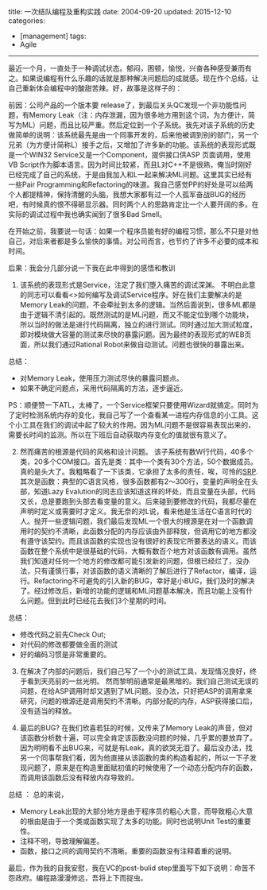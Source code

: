 title: 一次结队编程及重构实践
date: 2004-09-20
updated: 2015-12-10
categories: 
- [management]
tags: 
- Agile
---

最近一个月，一直处于一种调试状态。郁闷，困顿，愉悦，兴奋各种感受兼而有之。如果说编程有什么乐趣的话就是那种解决问题后的成就感。现在作个总结，让自己重新体会编程中的酸甜苦辣。<!--more-->好，故事是这样子的：

前因：公司产品的一个版本要 release了，到最后关头QC发现一个非功能性问题，有Memory Leak（注：内存泄漏，因为很多地方用到这个词，为方便计，简写为ML）问题，而且比较严重。然后定位到一个子系统。我先对该子系统的历史做简单的说明：该系统最先是由一个同事开发的，后来他被调到别的部门，另一个兄弟（为方便计简称L）接手之后，又增加了许多新的功能。该系统的表现形式既是一个WIN32 Service又是一个Component，提供接口供ASP 页面调用，使用VB Script作为脚本语言。因为时间比较紧，而且L对C++不是很熟，俺当时刚好已经完成了自己的系统，于是由我加入和L一起来解决ML问题。这里其实已经有一些Pair Programming和Refactoring的味道。我自己感觉PP的好处是可以给两个人都提精神，保持清醒的头脑，我想大家都有过一个人孤军奋战BUG的经历吧，有时候真的恨不得砸显示器。同时两个人的思路肯定比一个人要开阔的多。在实际的调试过程中我也确实闻到了很多Bad Smell。

在开始之前，我要说一句话：如果一个程序员能有好的编程习惯，那么不只是对他自己，对后来者都是多么愉快的事情。对公司而言，也节约了许多不必要的成本和时间。

后果：我会分几部分说一下我在此中得到的感悟和教训

1. 该系统的表现形式是Service，注定了我们堕入痛苦的调试深渊。
不明白此意的同志可以看看<<Programming Server-Side Application  for WIN2k>>如何编写及调试Service程序。好在我们主要解决的是Memory Leak的问题，不会牵扯到太多的逻辑。当然后面说到，很多ML都是由于逻辑不清引起的。既然测试的是ML问题，而又不能定位到哪个功能块，所以当时的做法是进行代码隔离，独立的进行测试。同时通过加大测试粒度，即对模块做大容量的测试来尽快的暴露问题。因为最终的表现形式的WEB页面，所以我们通过Rational Robot来做自动测试。问题也很快的暴露出来。

总结：
- 对Memory Leak，使用压力测试尽快的暴露问题点。
- 如果不确定问题点，采用代码隔离的方法，逐步逼近。

PS：顺便赞一下ATL，太棒了，一个Service框架只要使用Wizard就搞定。同时为了定时检测系统内存的变化，我自己写了一个查看某一进程内存信息的小工具。这个小工具在我们的调试中起了较大的作用。因为ML问题不是很容易表现出来的，需要长时间的监测。所以在下班后自动获取内存变化的值就很有意义了。

2. 然而痛苦的根源是代码的风格和设计问题。
该子系统有数W行代码，40多个类，20多个COM接口。首先是类：其中一个类有30个方法，50个数据成员。真的是头大了。我粗略看了一下该类，它承担了太多的责任，唉，可怜的[SRP](http://en.wikipedia.org/wiki/Single_responsibility_principle). 其次是函数：典型的C语言风格，很多函数都有2～300行，变量的声明全在头部，知道Lazy Evalution的同志应该知道这样的坏处，而且变量在头部，代码又长，总是要跑到头部去看变量的意义。后来碰到要修改的代码，我都尽量在声明时定义或需要时才定义。我无奈的对L说，看来他是生活在C语言时代的人。抛开一些逻辑问题，我们最后发现ML一个很大的根源是在对一个函数调用时的契约不清晰，此函数分配的内存应该由外部释放，但调用它的地方都没有遵守该契约。而且该函数的实现也没有很好的表现它所要表达的语义。而该函数在整个系统中是很基础的代码，大概有数百个地方对该函数有调用。虽然我们知道对任何一个地方的修改都可能引发新的问题，但根已经烂了，没办法，只有谨慎行事，对该函数的语义清晰的了解后进行了Refactor，编译，运行。Refactoring不可避免的引入新的BUG，幸好是小BUG，我们及时的解决了。经过修改后，新增的功能的逻辑和ML问题基本解决，而且功能上没有什么问题。但到此时已经花去我们3个星期的时间。

总结： 
- 修改代码之前先Check Out; 
- 对代码的修改都要做全面的测试
- 好的编码习惯是非常重要的。

3. 在解决了内部的问题后，我们自己写了一个小的测试工具，发现情况良好，终于看到天亮前的一丝光明。
然而黎明前通常是最黑暗的。我们自己测试无误的问题，在给ASP调用时却又遇到了ML问题。没办法，只好把ASP的调用拿来研究，问题的根源还是调用契约不清晰。内部分配的内存，ASP获得接口后，没有适当的释放。

4. 最后的BUG?
在我们欣喜若狂的时候，又传来了Memory Leak的声音，但对该函数分析数十遍，可以完全肯定该函数没问题的时候，几乎累的要放弃了。因为明明看不出BUG来，可就是有Leak，真的欲哭无泪了。最后没办法，找另一个同事帮我们看，因为他直接从该函数的类的构造看起的，所以一下子发现问题了，原来是在构造里面赋初值的时候使用了一个动态分配内存的函数，而调用该函数后没有释放内存导致的。

总结 ： 总的来说，
- Memory Leak出现的大部分地方是由于程序员的粗心大意，而导致粗心大意的根由是由于一个类或函数实现了太多的功能。同时也说明Unit Test的重要性。
- 注释不明，导致理解偏差。
- 函数，接口之间的调用契约不清晰。重要的函数没有注释着重的说明。

最后，作为我的自我安慰，我在VC的post-bulid step里面写下如下说明：命苦不怨政府。编程路漫漫修远，吾将上下而捉虫。
